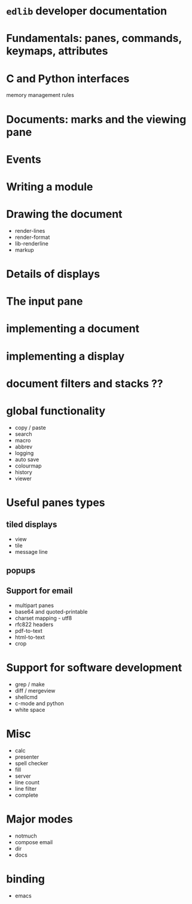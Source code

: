 
# `edlib` developer documentation

# Fundamentals: panes, commands, keymaps, attributes

# C and Python interfaces
 memory management rules

# Documents: marks and the viewing pane

# Events

# Writing a module

# Drawing the document
 - render-lines
 - render-format
 - lib-renderline
 - markup

# Details of displays

# The input pane

# implementing a document

# implementing a display

# document filters and stacks ??

# global functionality
 - copy / paste
 - search
 - macro
 - abbrev
 - logging
 - auto save
 - colourmap
 - history
 - viewer

# Useful panes types

## tiled displays
  - view
  - tile
  - message line

## popups

## Support for email

 - multipart panes
 - base64 and quoted-printable
 - charset mapping - utf8
 - rfc822 headers
 - pdf-to-text
 - html-to-text
 - crop

# Support for software development
 - grep / make
 - diff / mergeview
 - shellcmd
 - c-mode and python
 - white space

# Misc
 - calc
 - presenter
 - spell checker
 - fill
 - server
 - line count
 - line filter
 - complete

# Major modes
 - notmuch
 - compose email
 - dir
 - docs

# binding
 - emacs